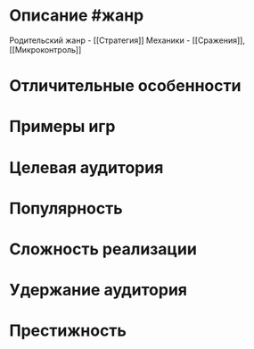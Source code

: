 # Описание  #жанр
 Родительский жанр - [[Стратегия]]
 Механики - [[Сражения]], [[Микроконтроль]]
# Отличительные особенности
# Примеры игр
# Целевая аудитория
# Популярность
# Сложность реализации
# Удержание аудитория
# Престижность